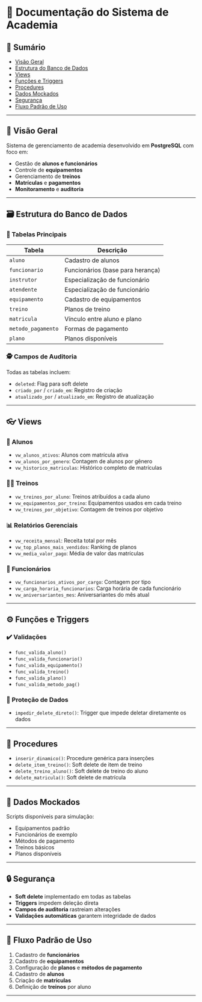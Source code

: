 # 📘 Documentação do Sistema de Academia

## 📑 Sumário
- [Visão Geral](#visão-geral)
- [Estrutura do Banco de Dados](#estrutura-do-banco-de-dados)
- [Views](#views)
- [Funções e Triggers](#funções-e-triggers)
- [Procedures](#procedures)
- [Dados Mockados](#dados-mockados)
- [Segurança](#segurança)
- [Fluxo Padrão de Uso](#fluxo-padrão-de-uso)

---

## 🎯 Visão Geral

Sistema de gerenciamento de academia desenvolvido em **PostgreSQL** com foco em:

- Gestão de **alunos e funcionários**
- Controle de **equipamentos**
- Gerenciamento de **treinos**
- **Matrículas** e **pagamentos**
- **Monitoramento** e **auditoria**

---

## 🗃️ Estrutura do Banco de Dados

### 🔑 Tabelas Principais

| Tabela             | Descrição                                  |
|--------------------|--------------------------------------------|
| `aluno`            | Cadastro de alunos                         |
| `funcionario`      | Funcionários (base para herança)           |
| `instrutor`        | Especialização de funcionário              |
| `atendente`        | Especialização de funcionário              |
| `equipamento`      | Cadastro de equipamentos                   |
| `treino`           | Planos de treino                           |
| `matricula`        | Vínculo entre aluno e plano                |
| `metodo_pagamento` | Formas de pagamento                        |
| `plano`            | Planos disponíveis                         |

### 🕵️ Campos de Auditoria

Todas as tabelas incluem:

- `deleted`: Flag para soft delete
- `criado_por` / `criado_em`: Registro de criação
- `atualizado_por` / `atualizado_em`: Registro de atualização

---

## 👓 Views

### 👤 Alunos

- `vw_alunos_ativos`: Alunos com matrícula ativa
- `vw_alunos_por_genero`: Contagem de alunos por gênero
- `vw_historico_matriculas`: Histórico completo de matrículas

### 🏋️‍♂️ Treinos

- `vw_treinos_por_aluno`: Treinos atribuídos a cada aluno
- `vw_equipamentos_por_treino`: Equipamentos usados em cada treino
- `vw_treinos_por_objetivo`: Contagem de treinos por objetivo

### 📊 Relatórios Gerenciais

- `vw_receita_mensal`: Receita total por mês
- `vw_top_planos_mais_vendidos`: Ranking de planos
- `vw_media_valor_pago`: Média de valor das matrículas

### 👥 Funcionários

- `vw_funcionarios_ativos_por_cargo`: Contagem por tipo
- `vw_carga_horaria_funcionarios`: Carga horária de cada funcionário
- `vw_aniversariantes_mes`: Aniversariantes do mês atual

---

## ⚙️ Funções e Triggers

### ✔️ Validações

- `func_valida_aluno()`
- `func_valida_funcionario()`
- `func_valida_equipamento()`
- `func_valida_treino()`
- `func_valida_plano()`
- `func_valida_metodo_pag()`

### 🔐 Proteção de Dados

- `impedir_delete_direto()`: Trigger que impede deletar diretamente os dados

---

## 🔁 Procedures

- `inserir_dinamico()`: Procedure genérica para inserções
- `delete_item_treino()`: Soft delete de item de treino
- `delete_treino_aluno()`: Soft delete de treino do aluno
- `delete_matricula()`: Soft delete de matrícula

---

## 🧪 Dados Mockados

Scripts disponíveis para simulação:

- Equipamentos padrão
- Funcionários de exemplo
- Métodos de pagamento
- Treinos básicos
- Planos disponíveis

---

## 🔒 Segurança

- **Soft delete** implementado em todas as tabelas
- **Triggers** impedem deleção direta
- **Campos de auditoria** rastreiam alterações
- **Validações automáticas** garantem integridade de dados

---

## 🔄 Fluxo Padrão de Uso

1. Cadastro de **funcionários**
2. Cadastro de **equipamentos**
3. Configuração de **planos** e **métodos de pagamento**
4. Cadastro de **alunos**
5. Criação de **matrículas**
6. Definição de **treinos** por aluno

---

